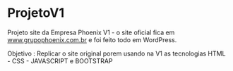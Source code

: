 # ProjetoV1
Projeto site da Empresa Phoenix V1 - o site oficial fica em www.grupophoenix.com.br e foi feito todo em WordPress.

Objetivo : 
Replicar o site original porem usando na V1 as tecnologias HTML - CSS - JAVASCRIPT e BOOTSTRAP

